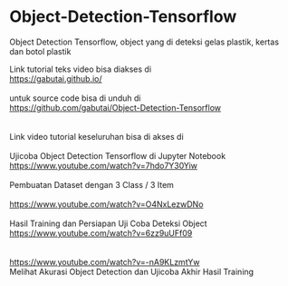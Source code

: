 # Object-Detection-Tensorflow
Object Detection Tensorflow, object yang di deteksi gelas plastik, kertas dan botol plastik

Link tutorial teks video bisa diakses di <BR>
https://gabutai.github.io/ <BR>
<BR>
untuk source code bisa di unduh di <BR>
https://github.com/gabutai/Object-Detection-Tensorflow<BR>
<BR>
<BR>
Link video tutorial keseluruhan bisa di akses di <BR>
<BR>
Ujicoba Object Detection Tensorflow di Jupyter Notebook <BR>
https://www.youtube.com/watch?v=7hdo7Y30Yiw<BR>
<BR>
Pembuatan Dataset dengan 3 Class / 3 Item<BR><BR>
https://www.youtube.com/watch?v=O4NxLezwDNo<BR>
		<BR>
Hasil Training dan Persiapan Uji Coba Deteksi Object	<BR>
https://www.youtube.com/watch?v=6zz9uUFf09	<BR>		
		<BR>
https://www.youtube.com/watch?v=-nA9KLzmtYw<BR>	
Melihat Akurasi Object Detection dan Ujicoba Akhir Hasil Training	<BR>
